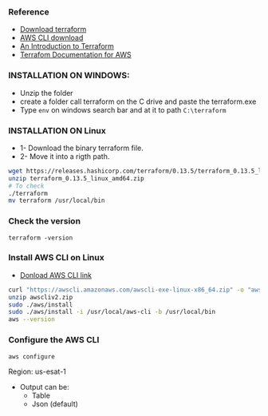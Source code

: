 ### Reference
* [Download terraform](https://www.terraform.io/downloads.html)
* [AWS CLI download](https://aws.amazon.com/cli/)
* [An Introduction to Terraform](https://blog.gruntwork.io/an-introduction-to-terraform-f17df9c6d180)
* [Terrafom Documentation for AWS](https://registry.terraform.io/providers/hashicorp/aws/latest/docs)

### INSTALLATION ON WINDOWS:
* Unzip the folder
* create a folder call terraform on the C drive and paste the terraform.exe
* Type `env` on windows search bar and at it to path `C:\terraform`

### INSTALLATION ON Linux
* 1- Download the binary terraform file.
* 2- Move it into a rigth path.
```sh
wget https://releases.hashicorp.com/terraform/0.13.5/terraform_0.13.5_linux_amd64.zip
unzip terraform_0.13.5_linux_amd64.zip
# To check
./terraform
mv terraform /usr/local/bin
```

### Check the version
```
terraform -version
```

### Install AWS CLI on Linux 
* [Donload AWS CLI link](https://docs.aws.amazon.com/cli/latest/userguide/install-cliv2-linux.html#cliv2-linux-install)

```sh
curl "https://awscli.amazonaws.com/awscli-exe-linux-x86_64.zip" -o "awscliv2.zip"
unzip awscliv2.zip
sudo ./aws/install
sudo ./aws/install -i /usr/local/aws-cli -b /usr/local/bin
aws --version
```

### Configure the AWS CLI
```
aws configure
```
Region: us-esat-1
* Output can be:
    * Table
    * Json (default)

